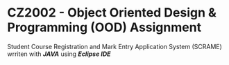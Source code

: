 # CZ2002 - Object Oriented Design & Programming (OOD) Assignment

Student Course Registration and Mark Entry Application System (SCRAME) wrriten with _**JAVA**_ using _**Eclipse IDE**_
